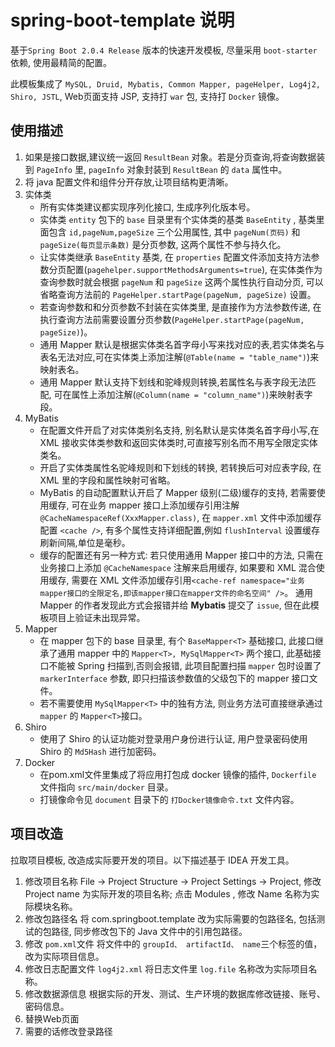# spring-boot-template 说明
基于`Spring Boot 2.0.4 Release` 版本的快速开发模板, 尽量采用 `boot-starter` 依赖, 使用最精简的配置。

此模板集成了 `MySQL, Druid, Mybatis, Common Mapper, pageHelper, Log4j2, Shiro, JSTL`, 
Web页面支持 JSP, 支持打 `war` 包, 支持打 `Docker` 镜像。

## 使用描述
1. 如果是接口数据,建议统一返回 `ResultBean` 对象。若是分页查询,将查询数据装到 `PageInfo` 里, `pageInfo` 对象封装到 `ResultBean` 的 `data` 属性中。
2. 将 java 配置文件和组件分开存放,让项目结构更清晰。
3. 实体类
    - 所有实体类建议都实现序列化接口, 生成序列化版本号。
    - 实体类 `entity` 包下的 `base` 目录里有个实体类的基类 `BaseEntity` , 基类里面包含 `id,pageNum,pageSize` 三个公用属性,
其中 `pageNum(页码)` 和 `pageSize(每页显示条数)` 是分页参数, 这两个属性不参与持久化。
    - 让实体类继承 `BaseEntity` 基类, 在 `properties` 配置文件添加支持方法参数分页配置(`pagehelper.supportMethodsArguments=true`),
在实体类作为查询参数时就会根据 `pageNum` 和 `pageSize` 这两个属性执行自动分页, 可以省略查询方法前的 `PageHelper.startPage(pageNum, pageSize)` 设置。
    - 若查询参数和和分页参数不封装在实体类里, 是直接作为方法参数传递, 在执行查询方法前需要设置分页参数(`PageHelper.startPage(pageNum, pageSize)`)。
    - 通用 Mapper 默认是根据实体类名首字母小写来找对应的表,若实体类名与表名无法对应,可在实体类上添加注解(`@Table(name = "table_name")`)来映射表名。
    - 通用 Mapper 默认支持下划线和驼峰规则转换,若属性名与表字段无法匹配, 可在属性上添加注解(`@Column(name = "column_name")`)来映射表字段。
4. MyBatis
    - 在配置文件开启了对实体类别名支持, 别名默认是实体类名首字母小写,在 XML 接收实体类参数和返回实体类时,可直接写别名而不用写全限定实体类名。
    - 开启了实体类属性名驼峰规则和下划线的转换, 若转换后可对应表字段, 在 XML 里的字段和属性映射可省略。
    - MyBatis 的自动配置默认开启了 Mapper 级别(二级)缓存的支持, 若需要使用缓存, 可在业务 mapper 接口上添加缓存引用注解 `@CacheNamespaceRef(XxxMapper.class)`,
        在 `mapper.xml` 文件中添加缓存配置 `<cache />`, 有多个属性支持详细配置,例如 `flushInterval` 设置缓存刷新间隔,单位是毫秒。
	- 缓存的配置还有另一种方式: 若只使用通用 Mapper 接口中的方法, 只需在业务接口上添加 `@CacheNamespace` 注解来启用缓存, 
	    如果要和 XML 混合使用缓存, 需要在 XML 文件添加缓存引用`<cache-ref namespace="业务mapper接口的全限定名,即该mapper接口在mapper文件的命名空间" />`。 
	    通用 Mapper 的作者发现此方式会报错并给 **Mybatis** 提交了 `issue`, 但在此模板项目上验证未出现异常。
5. Mapper
    - 在 mapper 包下的 base 目录里, 有个 `BaseMapper<T>` 基础接口, 此接口继承了通用 mapper 中的 `Mapper<T>, MySqlMapper<T>` 两个接口, 
        此基础接口不能被 Spring 扫描到,否则会报错, 此项目配置扫描 `mapper` 包时设置了 `markerInterface` 参数, 即只扫描该参数值的父级包下的 mapper 接口文件。
    - 若不需要使用 `MySqlMapper<T>` 中的独有方法, 则业务方法可直接继承通过 `mapper` 的 `Mapper<T>`接口。
6. Shiro
    - 使用了 Shiro 的认证功能对登录用户身份进行认证, 用户登录密码使用 Shiro 的 `Md5Hash` 进行加密码。
7. Docker
    - 在pom.xml文件里集成了将应用打包成 docker 镜像的插件, `Dockerfile` 文件指向 `src/main/docker` 目录。
    - 打镜像命令见 `document` 目录下的 `打Docker镜像命令.txt` 文件内容。

## 项目改造
拉取项目模板, 改造成实际要开发的项目。以下描述基于 IDEA 开发工具。

1. 修改项目名称
    File → Project Structure → Project Settings → Project, 修改 Project name 为实际开发的项目名称; 
    点击 Modules , 修改 Name 名称为实际模块名称。
2. 修改包路径名
	将 com.springboot.template 改为实际需要的包路径名, 包括测试的包路径, 同步修改包下的 Java 文件中的引用包路径。
3. 修改 `pom.xml`文件
	将文件中的 `groupId、 artifactId、 name`三个标签的值，改为实际项目信息。
4. 修改日志配置文件 `log4j2.xml`
	将日志文件里 `log.file` 名称改为实际项目名称。
5. 修改数据源信息
	根据实际的开发、测试、生产环境的数据库修改链接、账号、密码信息。
6. 替换Web页面
7. 需要的话修改登录路径

    